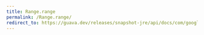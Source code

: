 ```yaml
---
title: Range.range
permalink: /Range.range/
redirect_to: https://guava.dev/releases/snapshot-jre/api/docs/com/google/common/collect/Range.html#range-C-com.google.common.collect.BoundType-C-com.google.common.collect.BoundType-
---
```

